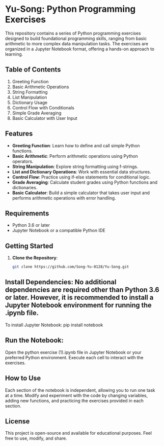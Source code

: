 
# Yu-Song: Python Programming Exercises

This repository contains a series of Python programming exercises designed to build foundational programming skills, ranging from basic arithmetic to more complex data manipulation tasks. The exercises are organized in a Jupyter Notebook format, offering a hands-on approach to learning.

## Table of Contents
1. Greeting Function
2. Basic Arithmetic Operations
3. String Formatting
4. List Manipulation
5. Dictionary Usage
6. Control Flow with Conditionals
7. Simple Grade Averaging
8. Basic Calculator with User Input

## Features

- **Greeting Function**: Learn how to define and call simple Python functions.
- **Basic Arithmetic**: Perform arithmetic operations using Python operators.
- **String Manipulation**: Explore string formatting using f-strings.
- **List and Dictionary Operations**: Work with essential data structures.
- **Control Flow**: Practice using if-else statements for conditional logic.
- **Grade Averaging**: Calculate student grades using Python functions and dictionaries.
- **Basic Calculator**: Build a simple calculator that takes user input and performs arithmetic operations with error handling.

## Requirements

- Python 3.6 or later
- Jupyter Notebook or a compatible Python IDE

## Getting Started

1. **Clone the Repository**:
   ```bash
   git clone https://github.com/Song-Yu-0128/Yu-Song.git

## Install Dependencies: No additional dependencies are required other than Python 3.6 or later. However, it is recommended to install a Jupyter Notebook environment for running the .ipynb file.

To install Jupyter Notebook: pip install notebook

## Run the Notebook:

Open the python exercise (1).ipynb file in Jupyter Notebook or your preferred Python environment.
Execute each cell to interact with the exercises.

## How to Use
Each section of the notebook is independent, allowing you to run one task at a time.
Modify and experiment with the code by changing variables, adding new functions, and practicing the exercises provided in each section.

## License
This project is open-source and available for educational purposes. Feel free to use, modify, and share.
